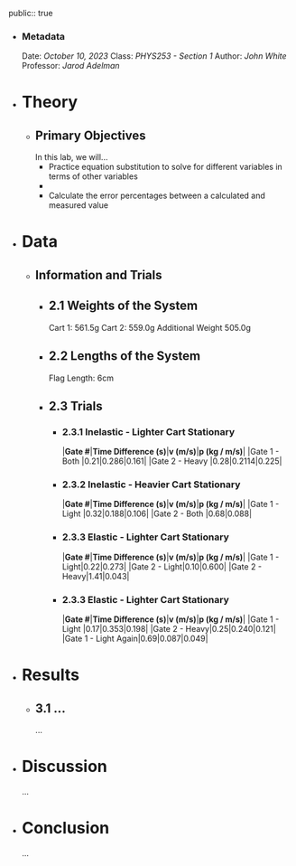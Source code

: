public:: true

- ### Metadata
  Date: *October 10, 2023*
  Class: *PHYS253 - Section 1*
  Author: *John White*
  Professor: *Jarod Adelman*
- # Theory
	- ## Primary Objectives
	  In this lab, we will...
	  * Practice equation substitution to solve for different variables in terms of other variables
	  * 
	  * Calculate the error percentages between a calculated and measured value
- # Data
	- ## Information and Trials
		- ## 2.1 Weights of the System
		  Cart 1: 561.5g
		  Cart 2: 559.0g
		  Additional Weight 505.0g
		- ## 2.2 Lengths of the System
		  Flag Length: 6cm
		- ## 2.3 Trials
			- ### 2.3.1 Inelastic - Lighter Cart Stationary
			  |**Gate #**|**Time Difference (s)**|**v (m/s)**|**p (kg / m/s)**|
			  |Gate 1 - Both |0.21|0.286|0.161|
			  |Gate 2 - Heavy |0.28|0.2114|0.225|
			- ### 2.3.2 Inelastic - Heavier Cart Stationary
			  |**Gate #**|**Time Difference (s)**|**v (m/s)**|**p (kg / m/s)**|
			  |Gate 1 - Light |0.32|0.188|0.106|
			  |Gate 2 - Both |0.68|0.088|
			- ### 2.3.3 Elastic - Lighter Cart Stationary
			  |**Gate #**|**Time Difference (s)**|**v (m/s)**|**p (kg / m/s)**|
			  |Gate 1 - Light|0.22|0.273|
			  |Gate 2 - Light|0.10|0.600|
			  |Gate 2 - Heavy|1.41|0.043|
			- ### 2.3.3 Elastic - Lighter Cart Stationary
			  |**Gate #**|**Time Difference (s)**|**v (m/s)**|**p (kg / m/s)**|
			  |Gate 1 - Light |0.17|0.353|0.198|
			  |Gate 2 - Heavy|0.25|0.240|0.121|
			  |Gate 1 - Light Again|0.69|0.087|0.049|
- # Results
	- ## 3.1 ...
	  ...
- # Discussion
  ...
- # Conclusion
  ...
